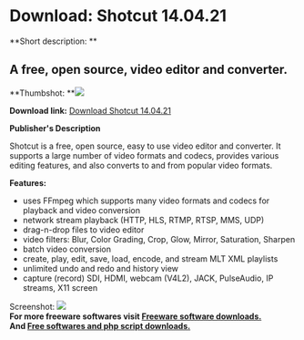 # Download: Shotcut 14.04.21

**Short description: **

## A free, open source, video editor and converter.

  
**Thumbshot: **![](http://www.freewarefiles.com/screenshot/shotcut_md.jpg)   
  
**Download link:** [Download Shotcut 14.04.21](http://freesoftwares.boysofts.com/Shotcut_program_85370.html)  
  

**Publisher's Description**  
  

Shotcut is a free, open source, easy to use video editor and converter. It
supports a large number of video formats and codecs, provides various editing
features, and also converts to and from popular video formats.

**Features:**

  * uses FFmpeg which supports many video formats and codecs for playback and video conversion 
  * network stream playback (HTTP, HLS, RTMP, RTSP, MMS, UDP) 
  * drag-n-drop files to video editor 
  * video filters: Blur, Color Grading, Crop, Glow, Mirror, Saturation, Sharpen 
  * batch video conversion 
  * create, play, edit, save, load, encode, and stream MLT XML playlists 
  * unlimited undo and redo and history view 
  * capture (record) SDI, HDMI, webcam (V4L2), JACK, PulseAudio, IP streams, X11 screen 

  
  
Screenshot: ![](http://www.freewarefiles.com/screenshot/shotcut.jpg)  
**For more freeware softwares visit [Freeware software downloads.](http://freesoftwares.boysofts.com/)**   
**And [Free softwares and php script downloads.](http://www.boysofts.com/)**

